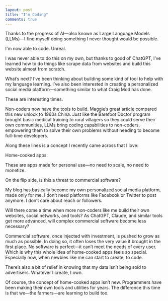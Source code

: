 ```yaml
---
layout: post
title: "I'm Coding"
comments: true
---
```


Thanks to the progress of AI—also known as Large Language Models (LLMs)—I find myself doing something I never thought would be possible.

I'm now able to code. Unreal.

I was never able to do this on my own, but thanks to good ol’ ChatGPT, I’ve learned how to do things like scrape data from websites and build this website almost from scratch.

What’s next? I’ve been thinking about building some kind of tool to help with my language learning. I’ve also been interested in creating a personalized social media platform—something similar to what Craig Mod has done.

These are interesting times.

Non-coders now have the tools to build. Maggie’s great article compared this new unlock to 1960s China. Just like the Barefoot Doctor program brought basic medical training to rural villagers so they could serve their own communities, LLMs bring coding capabilities to non-coders, empowering them to solve their own problems without needing to become full-time developers.

Along these lines is a concept I recently came across that I love:

Home-cooked apps.

These are apps made for personal use—no need to scale, no need to monetize.

On the flip side, is this a threat to commercial software?

My blog has basically become my own personalized social media platform, made only for me. I don’t need platforms like Facebook or Twitter to post anymore. I don’t care about reach or followers.

Will there come a time when more non-coders like me build their own websites, social networks, and tools? As ChatGPT, Claude, and similar tools get more advanced, will complex commercial software become less necessary?

Commercial software, once injected with investment, is pushed to grow as much as possible. In doing so, it often loses the very value it brought in the first place. No software is perfect—it can’t meet the needs of every user. Which is why this whole idea of home-cooked apps feels so special. Especially now, when newbies like me can start to create, to code.

There’s also a bit of relief in knowing that my data isn’t being sold to advertisers. Whatever I create, I own.

Of course, the concept of home-cooked apps isn’t new. Programmers have been making their own tools and utilities for years. The difference this time is that we—the farmers—are learning to build too.
